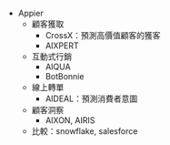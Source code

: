 * Appier
	* 顧客獲取
		* CrossX：預測高價值顧客的獲客
		* AIXPERT
	* 互動式行銷
		* AIQUA
		* BotBonnie
	* 線上轉單
		* AIDEAL：預測消費者意圖
	* 顧客洞察
		* AIXON, AIRIS
	* 比較：snowflake, salesforce